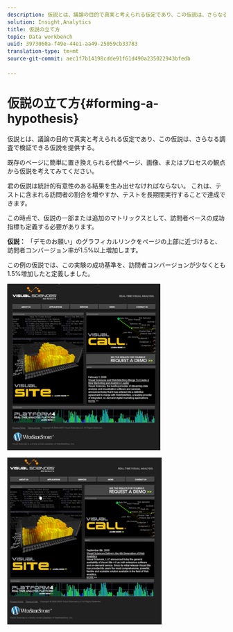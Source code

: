 ```yaml
---
description: 仮説とは、議論の目的で真実と考えられる仮定であり、この仮説は、さらなる調査で検証できる仮説を提供する。
solution: Insight,Analytics
title: 仮説の立て方
topic: Data workbench
uuid: 3973060a-f49e-44e1-aa49-25059cb33783
translation-type: tm+mt
source-git-commit: aec1f7b14198cdde91f61d490a235022943bfedb

---
```



# 仮説の立て方{#forming-a-hypothesis}

仮説とは、議論の目的で真実と考えられる仮定であり、この仮説は、さらなる調査で検証できる仮説を提供する。

既存のページに簡単に置き換えられる代替ページ、画像、またはプロセスの観点から仮説を考えてみてください。

君の仮説は統計的有意性のある結果を生み出せなければならない。 これは、テストに含まれる訪問者の割合を増やすか、テストを長期間実行することで達成できます。

この時点で、仮説の一部または追加のマトリックスとして、訪問者ベースの成功指標も定義する必要があります。

**仮説：** 「デモのお願い」のグラフィカルリンクをページの上部に近づけると、訪問者コンバージョン率が1.5%以上増加します。

この例の仮説では、この実験の成功基準を、訪問者コンバージョンが少なくとも1.5%増加したと定義しました。

![](assets/ControlPage.png)

![](assets/TestPage.png)

